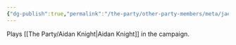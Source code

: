 ```yaml
---
{"dg-publish":true,"permalink":"/the-party/other-party-members/meta/jae-knight/","tags":["Player"],"noteIcon":"","created":"2024-12-02T22:24:40.687+00:00","updated":"2024-12-23T14:13:34.692+00:00"}
---
```


Plays [[The Party/Aidan Knight\|Aidan Knight]] in the campaign.